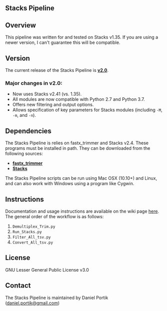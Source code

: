 Stacks Pipeline
---------------

## Overview


This pipeline was written for and tested on Stacks v1.35. If you are using a newer version, I can't guarantee this will be compatible.


## Version

The current release of the Stacks Pipeline is [**v2.0**](https://github.com/dportik/Stacks_pipeline/releases). 

### Major changes in v2.0:
  - Now uses Stacks v2.41 (vs. 1.35).
  - All modules are now compatible with Python 2.7 and Python 3.7.
  - Offers new filtering and output options.
  - Allows specification of key parameters for Stacks modules (including `-M`, `-m`, and `-n`). 

## Dependencies

The Stacks Pipeline is relies on fastx_trimmer and Stacks v2.4. These programs must be installed in path. They can be downloaded from the following sources:
+ [**fastx_trimmer**](http://hannonlab.cshl.edu/fastx_toolkit/download.html)
+ [**Stacks**](http://catchenlab.life.illinois.edu/stacks/)

The Stacks Pipeline scripts can be run using Mac OSX (10.10+) and Linux, and can also work with Windows using a program like Cygwin. 

## Instructions

Documentation and usage instructions are available on the wiki page [here](https://github.com/dportik/Stacks_pipeline/wiki). The general order of the workflow is as follows:

1. `Demultiplex_Trim.py`
2. `Run_Stacks.py`
3. `Filter_All_tsv.py`
4. `Convert_All_tsv.py`



## License

GNU Lesser General Public License v3.0

## Contact

The Stacks Pipeline is maintained by Daniel Portik (daniel.portik@gmail.com)
